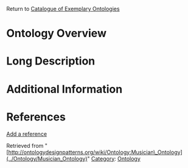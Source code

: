 Return to [Catalogue of Exemplary Ontologies](../Ontology/Main "Ontology:Main")



#  Ontology Overview


#  Long Description


#  Additional Information


  



  




#  References


[Add a reference](index.php@title=Odp%253AAdd_reference&subject=Ontology%253AMusician+Ontology.html "http://ontologydesignpatterns.org/wiki/index.php?title=Odp:Add_reference&subject=Ontology%3AMusician+Ontology")


  






Retrieved from "[http://ontologydesignpatterns.org/wiki/Ontology:Musician\_Ontology](../Ontology/Musician_Ontology)"
 [Category](http://ontologydesignpatterns.org/wiki/Special:Categories "Special:Categories"): [Ontology](../Category/Ontology "Category:Ontology")